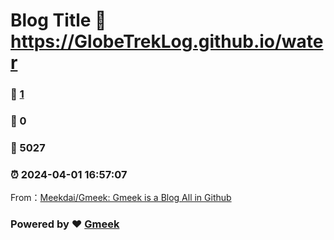 # Blog Title :link: https://GlobeTrekLog.github.io/water 
### :page_facing_up: [1](https://GlobeTrekLog.github.io/water/tag.html) 
### :speech_balloon: 0 
### :hibiscus: 5027 
### :alarm_clock: 2024-04-01 16:57:07 

From：[Meekdai/Gmeek: Gmeek is a Blog All in Github](https://github.com/Meekdai/Gmeek)

### Powered by :heart: [Gmeek](https://github.com/Meekdai/Gmeek)


